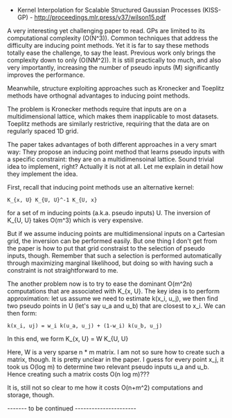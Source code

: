 - Kernel Interpolation for Scalable Structured Gaussian Processes (KISS-GP) - http://proceedings.mlr.press/v37/wilson15.pdf


A very interesting yet challenging paper to read. GPs are limited to its computational complexity (O(N^3)). Common techniques
that address the difficulty are inducing point methods. Yet it is far to say these methods totally ease the challenge, to say the least.
Previous work only brings the complexity down to only (O(NM^2)). It is still practically too much, and also very importantly, 
increasing the number of pseudo inputs (M) significantly improves the performance.

Meanwhile, structure exploiting approaches such as Kronecker and Toeplitz methods have orthognal advantages to inducing point methods.

The problem is Kronecker methods require that inputs are on a multidimensional lattice, which makes them inapplicable to most datasets. Toeplitz methods are similarly restrictive,
requiring that the data are on regularly spaced 1D grid.

The paper takes advantages of both different approaches in a very smart way: They propose an inducing point method
that learns pseudo inputs with a specific constraint: they are on a multidimensoinal lattice. Sound trivial idea to implement, right? Actually 
it is not at all. Let me explain in detail how they implement the idea.

First, recall that inducing point methods use an alternative kernel:

    K_{x, U} K_{U, U}^-1 K_{U, x}

for a set of m inducing points (a.k.a. pseudo inputs) U. The inversion of K_{U, U} takes O(m^3) which is very expensive. 

But if we assume inducing points are multidimensional inputs on a Cartesian grid, the inversion can be performed easily. But one thing I don't get
from the paper is how to put that grid constraist to the selection of pseudo inputs, though. Remember that such a selection
is performed automatically through maximizing marginal likelihood, but doing so with having such a constraint is not
straightforward to me.

The another problem now is to try to ease the dominant O(m^2n) computations that are associated with K_{x, U}. The key idea is to perform approximation: let us assume we need to estimate k(x_i, u_j), we then find two pseudo points in U (let's say u_a and u_b) that are closest to x_i. We
can then form:

    k(x_i, uj) = w_i k(u_a, u_j) + (1-w_i) k(u_b, u_j)

In this end, we form K_{x, U} = W K_{U, U}

Here, W is a very sparse n * m matrix. I am not so sure how to create such a matrix, though. It is pretty unclear in the paper. I guess for every point x_j, it took us O(log m) to determine two relevant pseudo inputs u_a and u_b. Hence creating
such a matrix costs O(n log m)???

It is, still not so clear to me how it costs O(n+m^2) computations and storage, though.


------- to be continued ----------------------
